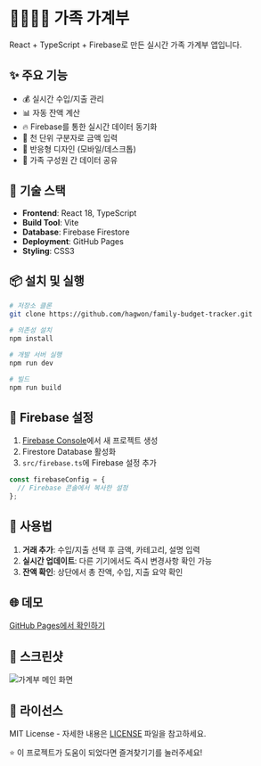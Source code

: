 # 👨‍👩‍👧‍👦 가족 가계부

React + TypeScript + Firebase로 만든 실시간 가족 가계부 앱입니다.

## ✨ 주요 기능

- 💰 실시간 수입/지출 관리
- 📊 자동 잔액 계산
- 🔥 Firebase를 통한 실시간 데이터 동기화
- 💱 천 단위 구분자로 금액 입력
- 📱 반응형 디자인 (모바일/데스크톱)
- 👥 가족 구성원 간 데이터 공유

## 🚀 기술 스택

- **Frontend**: React 18, TypeScript
- **Build Tool**: Vite
- **Database**: Firebase Firestore
- **Deployment**: GitHub Pages
- **Styling**: CSS3

## 📦 설치 및 실행

```bash
# 저장소 클론
git clone https://github.com/hagwon/family-budget-tracker.git

# 의존성 설치
npm install

# 개발 서버 실행
npm run dev

# 빌드
npm run build
```

## 🔧 Firebase 설정

1. [Firebase Console](https://console.firebase.google.com/)에서 새 프로젝트 생성
2. Firestore Database 활성화
3. `src/firebase.ts`에 Firebase 설정 추가

```typescript
const firebaseConfig = {
  // Firebase 콘솔에서 복사한 설정
};
```

## 📝 사용법

1. **거래 추가**: 수입/지출 선택 후 금액, 카테고리, 설명 입력
2. **실시간 업데이트**: 다른 기기에서도 즉시 변경사항 확인 가능
3. **잔액 확인**: 상단에서 총 잔액, 수입, 지출 요약 확인

## 🌐 데모

[GitHub Pages에서 확인하기](https://hagwon.github.io/family-budget-tracker/)

## 📸 스크린샷

![가계부 메인 화면](https://via.placeholder.com/600x400?text=가계부+메인+화면)

## 📄 라이선스

MIT License - 자세한 내용은 [LICENSE](LICENSE) 파일을 참고하세요.

⭐ 이 프로젝트가 도움이 되었다면 즐겨찾기기를 눌러주세요!